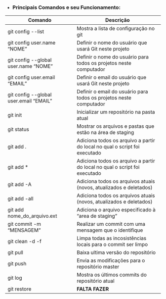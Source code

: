 * ### Principais Comandos e seu Funcionamento:

Comando         | Descrição
-------------   | -------------
git config --list	       | Mostra a lista de configuração no git
git config user.name “NOME”	       | Definir o nome do usuário que usará Git neste projeto
git config --global user.name “NOME”	       | Definir o nome do usuário para todos os projetos neste computador
git config user.email “EMAIL”	        | Definir o email do usuário que usará Git neste projeto
git config --global user.email “EMAIL”	       | Definir o email do usuário para todos os projetos neste computador
git init        | Inicializar um repositório na pasta atual
git status	     | Mostrar os arquivos e pastas que estão na área de staging
git add .       | Adiciona todos os arquivo a partir do local no qual o script foi executado
git add *       | Adiciona todos os arquivo a partir do local no qual o script foi executado
git add -A       | Adiciona todos os arquivos atuais (novos, atualizados e deletados)
git add -all       | Adiciona todos os arquivos atuais (novos, atualizados e deletados)
git add nome_do_arquivo.ext       | Adiciona o arquivo especificado à “area de staging”
git commit -m “MENSAGEM”  | Realizar um commit com uma mensagem que o identifique
git clean -d -f | Limpa todas as incosistências locais para o commit ser limpo
git pull        | Baixa ultima versão do repositório
git push        | Envia as modificações para o repositório master
git log	        | Mostra os últimos commits do repositório atual
git restore   | **FALTA FAZER**
